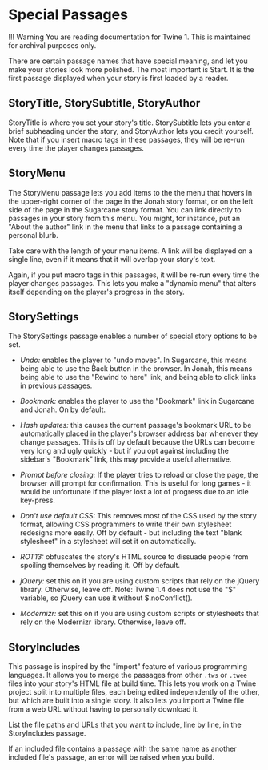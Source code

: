 # Special Passages

!!! Warning
    You are reading documentation for Twine 1. This is maintained for archival purposes only.

There are certain passage names that have special meaning, and let you make your stories look more polished. The most important is Start. It is the first passage displayed when your story is first loaded by a reader.

## StoryTitle, StorySubtitle, StoryAuthor

StoryTitle is where you set your story's title. StorySubtitle lets you enter a brief subheading under the story, and StoryAuthor lets you credit yourself. Note that if you insert macro tags in these passages, they will be re-run every time the player changes passages.

## StoryMenu

The StoryMenu passage lets you add items to the the menu that hovers in the upper-right corner of the page in the Jonah story format, or on the left side of the page in the Sugarcane story format. You can link directly to passages in your story from this menu. You might, for instance, put an "About the author" link in the menu that links to a passage containing a personal blurb.

Take care with the length of your menu items. A link will be displayed on a single line, even if it means that it will overlap your story's text.

Again, if you put macro tags in this passages, it will be re-run every time the player changes passages. This lets you make a "dynamic menu" that alters itself depending on the player's progress in the story.

## StorySettings

The StorySettings passage enables a number of special story options to be set.

- *Undo:* enables the player to "undo moves". In Sugarcane, this means being able to use the Back button in the browser. In Jonah, this means being able to use the "Rewind to here" link, and being able to click links in previous passages.

- *Bookmark:* enables the player to use the "Bookmark" link in Sugarcane and Jonah. On by default.

- *Hash updates:* this causes the current passage's bookmark URL to be automatically placed in the player's browser address bar whenever they change passages. This is off by default because the URLs can become very long and ugly quickly - but if you opt against including the sidebar's "Bookmark" link, this may provide a useful alternative.

- *Prompt before closing:* If the player tries to reload or close the page, the browser will prompt for confirmation. This is useful for long games - it would be unfortunate if the player lost a lot of progress due to an idle key-press.

- *Don't use default CSS:* This removes most of the CSS used by the story format, allowing CSS programmers to write their own stylesheet redesigns more easily. Off by default - but including the text "blank stylesheet" in a stylesheet will set it on automatically.

- *ROT13:* obfuscates the story's HTML source to dissuade people from spoiling themselves by reading it. Off by default.

- *jQuery:* set this on if you are using custom scripts that rely on the jQuery library. Otherwise, leave off. Note: Twine 1.4 does not use the "$" variable, so jQuery can use it without $.noConflict().

- *Modernizr:* set this on if you are using custom scripts or stylesheets that rely on the Modernizr library. Otherwise, leave off.

## StoryIncludes

This passage is inspired by the "import" feature of various programming languages. It allows you to merge the passages from other `.tws` or `.twee` files into your story's HTML file at build time. This lets you work on a Twine project split into multiple files, each being edited independently of the other, but which are built into a single story. It also lets you import a Twine file from a web URL without having to personally download it.

List the file paths and URLs that you want to include, line by line, in the StoryIncludes passage.

If an included file contains a passage with the same name as another included file's passage, an error will be raised when you build.
